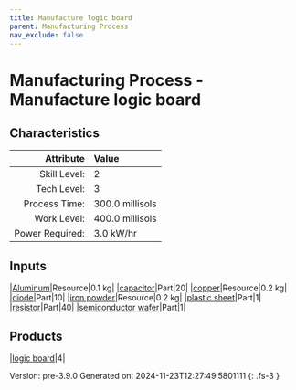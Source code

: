 ```yaml
---
title: Manufacture logic board
parent: Manufacturing Process
nav_exclude: false
---
```

# Manufacturing Process - Manufacture logic board


## Characteristics

| Attribute      | Value |
|--------:|:------|
|Skill Level:|2|
|Tech Level:|3|
|Process Time:|300.0 millisols|
|Work Level:|400.0 millisols|
|Power Required:|3.0 kW/hr|

## Inputs

|[Aluminum](../resource/aluminum.html)|Resource|0.1 kg|
|[capacitor](../part/capacitor.html)|Part|20|
|[copper](../resource/copper.html)|Resource|0.2 kg|
|[diode](../part/diode.html)|Part|10|
|[iron powder](../resource/iron-powder.html)|Resource|0.2 kg|
|[plastic sheet](../part/plastic-sheet.html)|Part|1|
|[resistor](../part/resistor.html)|Part|40|
|[semiconductor wafer](../part/semiconductor-wafer.html)|Part|1|

## Products

|[logic board](../part/logic-board.html)|4|


Version: pre-3.9.0 Generated on: 2024-11-23T12:27:49.5801111
{: .fs-3 }

